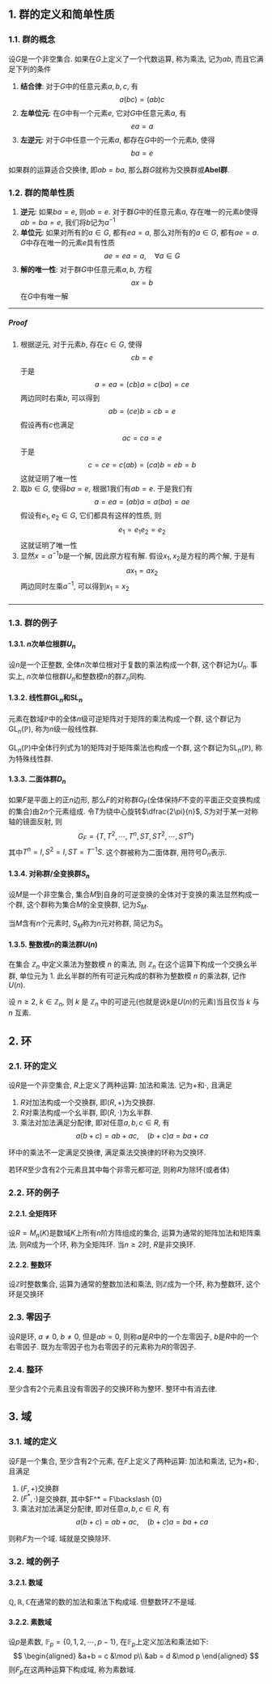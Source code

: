 ## 1. 群的定义和简单性质
### 1.1. 群的概念
设$G$是一个非空集合. 如果在$G$上定义了一个代数运算, 称为乘法, 记为$ab$, 而且它满足下列的条件
1. **结合律**: 对于$G$中的任意元素$a, b, c$, 有
   $$
   a(bc) = (ab)c
   $$
2. **左单位元**: 在$G$中有一个元素$e$, 它对$G$中任意元素$a$, 有
   $$
   ea = a
   $$
3. **左逆元**: 对于$G$中任意一个元素$a$, 都存在$G$中的一个元素$b$, 使得
   $$
   ba = e
   $$

如果群的运算适合交换律, 即$ab=ba$, 那么群$G$就称为交换群或**Abel群**. 

### 1.2. 群的简单性质
1. **逆元**: 如果$ba=e$, 则$ab=e$. 对于群$G$中的任意元素$a$, 存在唯一的元素$b$使得$ab=ba=e$, 我们将$b$记为$a^{-1}$
2. **单位元**: 如果对所有的$a\in G$, 都有$ea=a$, 那么对所有的$a\in G$, 都有$ae=a$. $G$中存在唯一的元素$e$具有性质
   $$
   ae = ea =a, \quad \forall a\in G
   $$
3. **解的唯一性**: 对于群$G$中任意元素$a,b$, 方程
   $$
   ax= b
   $$
   在$G$中有唯一解
___
##### Proof
1. 根据逆元, 对于元素$b$, 存在$c\in G$, 使得
   $$
   cb = e
   $$
   于是
   $$
   a = ea = (cb)a = c(ba) = ce 
   $$
   两边同时右乘$b$, 可以得到
   $$
   ab = (ce)b = cb = e
   $$
   假设再有$c$也满足
   $$
   ac = ca = e
   $$
   于是
   $$
   c= ce = c(ab) = (ca)b = eb = b
   $$
   这就证明了唯一性
2. 取$b\in G$, 使得$ba=e$, 根据1我们有$ab=e$. 于是我们有
   $$
   a = ea = (ab)a = a(ba) = ae
   $$
   假设有$e_1, e_2\in G$, 它们都具有这样的性质, 则
   $$
   e_1 = e_1e_2 = e_2
   $$
   这就证明了唯一性
3. 显然$x=a^{-1}b$是一个解, 因此原方程有解. 假设$x_1, x_2$是方程的两个解, 于是有
   $$
   ax_1 = ax_2
   $$
   两边同时左乘$a^{-1}$, 可以得到$x_1=x_2$
#####
___


### 1.3. 群的例子
#### 1.3.1. $n$次单位根群$U_n$
设$n$是一个正整数, 全体$n$次单位根对于复数的乘法构成一个群, 这个群记为$U_n$. 事实上,  $n$次单位根群$U_n$和整数模$n$的群$\mathbb{Z}_n$同构. 


#### 1.3.2. 线性群$\mathrm{GL}_n$和$\mathrm{SL}_n$
元素在数域$\mathbb{P}$中的全体$n$级可逆矩阵对于矩阵的乘法构成一个群, 这个群记为$\mathrm{GL}_n(\mathbb{P})$, 称为$n$级一般线性群. 

$\mathrm{GL}_n(\mathbb{P})$中全体行列式为1的矩阵对于矩阵乘法也构成一个群, 这个群记为$\mathrm{SL}_n(\mathbb{P})$, 称为特殊线性群. 

#### 1.3.3. 二面体群$D_n$
如果$F$是平面上的正$n$边形, 那么$F$的对称群$G_F$(全体保持$F$不变的平面正交变换构成的集合)由$2n$个元素组成. 令$T$为绕中心旋转$\dfrac{2\pi}{n}$, $S$为对于某一对称轴的镜面反射, 则
$$
G_F = \{T, T^2, \cdots, T^n, ST, ST^2, \cdots, ST^n\}
$$
其中$T^n=I, S^2=I, ST=T^{-1}S$. 这个群被称为二面体群, 用符号$D_{n}$表示.

#### 1.3.4. 对称群/全变换群$S_n$
设$M$是一个非空集合, 集合$M$到自身的可逆变换的全体对于变换的乘法显然构成一个群, 这个群称为集合$M$的全变换群, 记为$S_M$. 

当$M$含有$n$个元素时, $S_M$称为$n$元对称群, 简记为$S_n$

#### 1.3.5. 整数模$n$的乘法群$U(n)$

在集合 $\mathbb{Z}_n$ 中定义乘法为整数模 $n$ 的乘法, 则 $\mathbb{Z}_n$ 在这个运算下构成一个交换幺半群, 单位元为 1. 此幺半群的所有可逆元构成的群称为整数模 $n$ 的乘法群, 记作 $U(n)$.

设 $n \geq 2$,  $k \in \mathbb{Z}_n$, 则 $k$ 是 $\mathbb{Z}_n$ 中的可逆元(也就是说$k$是$U(n)$的元素)当且仅当 $k$ 与 $n$ 互素.

## 2. 环
### 2.1. 环的定义
设$R$是一个非空集合, $R$上定义了两种运算: 加法和乘法. 记为$+$和$\cdot$, 且满足
1. $R$对加法构成一个交换群, 即$(R, +)$为交换群. 
2. $R$对乘法构成一个幺半群, 即$(R, \cdot)$为幺半群.
3. 乘法对加法满足分配律, 即对任意$a, b, c\in R$, 有
   $$
    a(b+c) = ab + ac, \quad (b+c)a = ba + ca
   $$

环中的乘法不一定满足交换律, 满足乘法交换律的环称为交换环. 

若环$R$至少含有$2$个元素且其中每个非零元都可逆, 则称$R$为除环(或者体)

### 2.2. 环的例子
#### 2.2.1. 全矩阵环
设$R=M_n(K)$是数域$K$上所有$n$阶方阵组成的集合, 运算为通常的矩阵加法和矩阵乘法. 则$R$成为一个环, 称为全矩阵环. 当$n\ge 2$时, $R$是非交换环.

#### 2.2.2. 整数环
设$\mathbb{Z}$时整数集合, 运算为通常的整数加法和乘法, 则$\mathbb{Z}$成为一个环, 称为整数环, 这个环是交换环

### 2.3. 零因子
设$R$是环, $a\neq 0$, $b\neq 0$, 但是$ab=0$, 则称$a$是$R$中的一个左零因子, $b$是$R$中的一个右零因子. 既为左零因子也为右零因子的元素称为$R$的零因子. 

### 2.4. 整环
至少含有$2$个元素且没有零因子的交换环称为整环. 整环中有消去律. 

## 3. 域
### 3.1. 域的定义
设$F$是一个集合, 至少含有$2$个元素, 在$F$上定义了两种运算: 加法和乘法, 记为$+$和$\cdot$, 且满足
1. $(F,+)$交换群
2. $(F^*, \cdot)$是交换群, 其中$F^* = F\backslash \{0\}
3. 乘法对加法满足分配律, 即对任意$a, b, c\in R$, 有
   $$
    a(b+c) = ab + ac, \quad (b+c)a = ba + ca
   $$ 
   
则称$F$为一个域. 域就是交换除环. 

### 3.2. 域的例子
#### 3.2.1. 数域
$\mathbb{Q}, \mathbb{R}, \mathbb{C}$在通常的数的加法和乘法下构成域. 但整数环$\mathbb{Z}$不是域.

#### 3.2.2. 素数域
设$p$是素数, $\mathbb{F}_p = \{0, 1, 2, \cdots, p-1\}$, 在$\mathbb{F}_p$上定义加法和乘法如下:
$$
\begin{aligned}
&a+b = c &\mod p\\
&ab = d &\mod p
\end{aligned}
$$
则$F_p$在这两种运算下构成域, 称为素数域.





